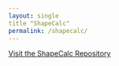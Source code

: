 ```yaml
---
layout: single
title "ShapeCalc"
permalink: /shapecalc/
---
```


[Visit the ShapeCalc Repository](https://github.com/MartinMangler/shapecalc)
